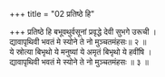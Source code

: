 +++
title = "02 प्रतिष्ठे हि"

+++
प्रतिष्ठे हि बभूवथुर्वसूनां प्रवृद्धे देवी सुभगे उरूची ।  
द्यावापृथिवी भवतं मे स्योने ते नो मुञ्चतमंहसः॥ २ ॥  
ये स्रोत्या बिभृथो ये मनुष्यां ये अमृतं बिभृथो ये हवींषि ।  
द्यावापृथिवी भवतं मे स्योने ते नो मुञ्चतमंहसः ॥ ३ ॥